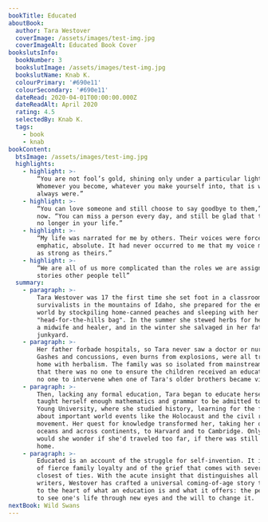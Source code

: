 ```yaml
---
bookTitle: Educated
aboutBook:
  author: Tara Westover
  coverImage: /assets/images/test-img.jpg
  coverImageAlt: Educated Book Cover
bookslutsInfo:
  bookNumber: 3
  bookslutImage: /assets/images/test-img.jpg
  bookslutName: Knab K.
  colourPrimary: '#690e11'
  colourSecondary: '#690e11'
  dateRead: 2020-04-01T00:00:00.000Z
  dateReadAlt: April 2020
  rating: 4.5
  selectedBy: Knab K.
  tags:
    - book
    - knab
bookContent:
  btsImage: /assets/images/test-img.jpg
  highlights:
    - highlight: >-
        “You are not fool’s gold, shining only under a particular light.
        Whomever you become, whatever you make yourself into, that is who you
        always were.”
    - highlight: >-
        “You can love someone and still choose to say goodbye to them,” she says
        now. “You can miss a person every day, and still be glad that they are
        no longer in your life.”
    - highlight: >-
        “My life was narrated for me by others. Their voices were forceful,
        emphatic, absolute. It had never occurred to me that my voice might be
        as strong as theirs.”
    - highlight: >-
        “We are all of us more complicated than the roles we are assigned in the
        stories other people tell”
  summary:
    - paragraph: >-
        Tara Westover was 17 the first time she set foot in a classroom. Born to
        survivalists in the mountains of Idaho, she prepared for the end of the
        world by stockpiling home-canned peaches and sleeping with her
        "head-for-the-hills bag". In the summer she stewed herbs for her mother,
        a midwife and healer, and in the winter she salvaged in her father's
        junkyard.
    - paragraph: >-
        Her father forbade hospitals, so Tara never saw a doctor or nurse.
        Gashes and concussions, even burns from explosions, were all treated at
        home with herbalism. The family was so isolated from mainstream society
        that there was no one to ensure the children received an education and
        no one to intervene when one of Tara's older brothers became violent.
    - paragraph: >-
        Then, lacking any formal education, Tara began to educate herself. She
        taught herself enough mathematics and grammar to be admitted to Brigham
        Young University, where she studied history, learning for the first time
        about important world events like the Holocaust and the civil rights
        movement. Her quest for knowledge transformed her, taking her over
        oceans and across continents, to Harvard and to Cambridge. Only then
        would she wonder if she'd traveled too far, if there was still a way
        home.
    - paragraph: >-
        Educated is an account of the struggle for self-invention. It is a tale
        of fierce family loyalty and of the grief that comes with severing the
        closest of ties. With the acute insight that distinguishes all great
        writers, Westover has crafted a universal coming-of-age story that gets
        to the heart of what an education is and what it offers: the perspective
        to see one's life through new eyes and the will to change it.
nextBook: Wild Swans
---
```


